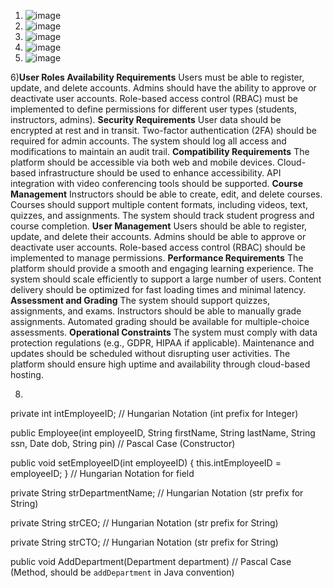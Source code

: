 1) ![image](https://github.com/user-attachments/assets/0f494b78-2ae0-4164-800a-6214535c4ea6)
2) ![image](https://github.com/user-attachments/assets/6a3dfa98-cb9c-4229-911d-e8ffd1232e42)
3) ![image](https://github.com/user-attachments/assets/bc2f2c39-88fd-486a-b47c-d12a27e3ba9e)
4) ![image](https://github.com/user-attachments/assets/a2ecd3e3-6f15-43e9-ae42-745128844ee1)
5) ![image](https://github.com/user-attachments/assets/7d404214-aa6e-44b6-ab46-3f3671d3dee5)

6)**User Roles Availability Requirements**
Users must be able to register, update, and delete accounts.
Admins should have the ability to approve or deactivate user accounts.
Role-based access control (RBAC) must be implemented to define permissions for different user types (students, instructors, admins).
**Security Requirements**
User data should be encrypted at rest and in transit.
Two-factor authentication (2FA) should be required for admin accounts.
The system should log all access and modifications to maintain an audit trail.
**Compatibility Requirements**
The platform should be accessible via both web and mobile devices.
Cloud-based infrastructure should be used to enhance accessibility.
API integration with video conferencing tools should be supported.
**Course Management**
Instructors should be able to create, edit, and delete courses.
Courses should support multiple content formats, including videos, text, quizzes, and assignments.
The system should track student progress and course completion.
**User Management**
Users should be able to register, update, and delete their accounts.
Admins should be able to approve or deactivate user accounts.
Role-based access control (RBAC) should be implemented to manage permissions.
**Performance Requirements**
The platform should provide a smooth and engaging learning experience.
The system should scale efficiently to support a large number of users.
Content delivery should be optimized for fast loading times and minimal latency.
**Assessment and Grading**
The system should support quizzes, assignments, and exams.
Instructors should be able to manually grade assignments.
Automated grading should be available for multiple-choice assessments.
**Operational Constraints**
The system must comply with data protection regulations (e.g., GDPR, HIPAA if applicable).
Maintenance and updates should be scheduled without disrupting user activities.
The platform should ensure high uptime and availability through cloud-based hosting.

8)
private int intEmployeeID; // Hungarian Notation (int prefix for Integer)

public Employee(int employeeID, String firstName, String lastName, String ssn, Date dob, String pin) // Pascal Case (Constructor)

public void setEmployeeID(int employeeID) { this.intEmployeeID = employeeID; } // Hungarian Notation for field

private String strDepartmentName; // Hungarian Notation (str prefix for String)

private String strCEO; // Hungarian Notation (str prefix for String)

private String strCTO; // Hungarian Notation (str prefix for String)

public void AddDepartment(Department department) // Pascal Case (Method, should be `addDepartment` in Java convention)

